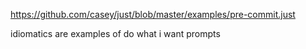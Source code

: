 https://github.com/casey/just/blob/master/examples/pre-commit.just

idiomatics are examples of do what i want prompts
